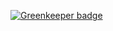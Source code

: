 

[![Greenkeeper badge](https://badges.greenkeeper.io/naokie/typescript-sandbox.svg)](https://greenkeeper.io/)